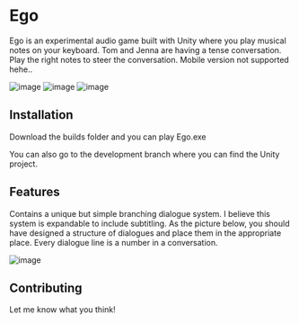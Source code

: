 # Ego

Ego is an experimental audio game built with Unity where you play musical notes on your keyboard. 
Tom and Jenna are having a tense conversation. Play the right notes to steer the conversation. Mobile version not supported hehe..

![image](https://user-images.githubusercontent.com/19585239/134227222-6b914c7d-2b12-4d2b-9edf-710cbf427615.png)
![image](https://user-images.githubusercontent.com/19585239/134227323-032db5f3-5158-469d-9ac4-b3cbae9576ce.png)
![image](https://user-images.githubusercontent.com/19585239/134227078-ba52b25a-2a85-4509-86ba-cef45079bb54.png)

## Installation

Download the builds folder and you can play Ego.exe

You can also go to the development branch where you can find the Unity project. 

## Features

Contains a unique but simple branching dialogue system. I believe this system is expandable to include subtitling. As the picture below, you should have designed a structure of dialogues and place them in the appropriate place. Every dialogue line is a number in a conversation.

![image](https://user-images.githubusercontent.com/19585239/134227109-349d53f6-a8fa-4abc-a16b-1ea9021e8a9f.png)

## Contributing
Let me know what you think!
